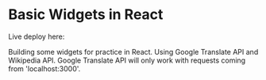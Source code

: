 # Basic Widgets in React

Live deploy here:

Building some widgets for practice in React.
Using Google Translate API and Wikipedia API.
Google Translate API will only work with requests coming from 'localhost:3000'.